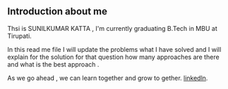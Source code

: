 ## Introduction about me 

Thsi is SUNILKUMAR KATTA , I'm currently graduating B.Tech in MBU at Tirupati.


In this read me file I will update the problems what I have solved and I will explain for the solution for that question how many approaches are there and what is the best approach .

As we go ahead , we can learn together and grow to gether.
[linkedln](https://www.linkedin.com/in/sunil-kumar-katta-61247b241/).
